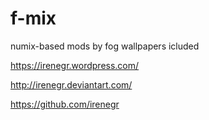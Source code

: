 # f-mix
numix-based mods by fog
wallpapers icluded

https://irenegr.wordpress.com/

http://irenegr.deviantart.com/

https://github.com/irenegr

